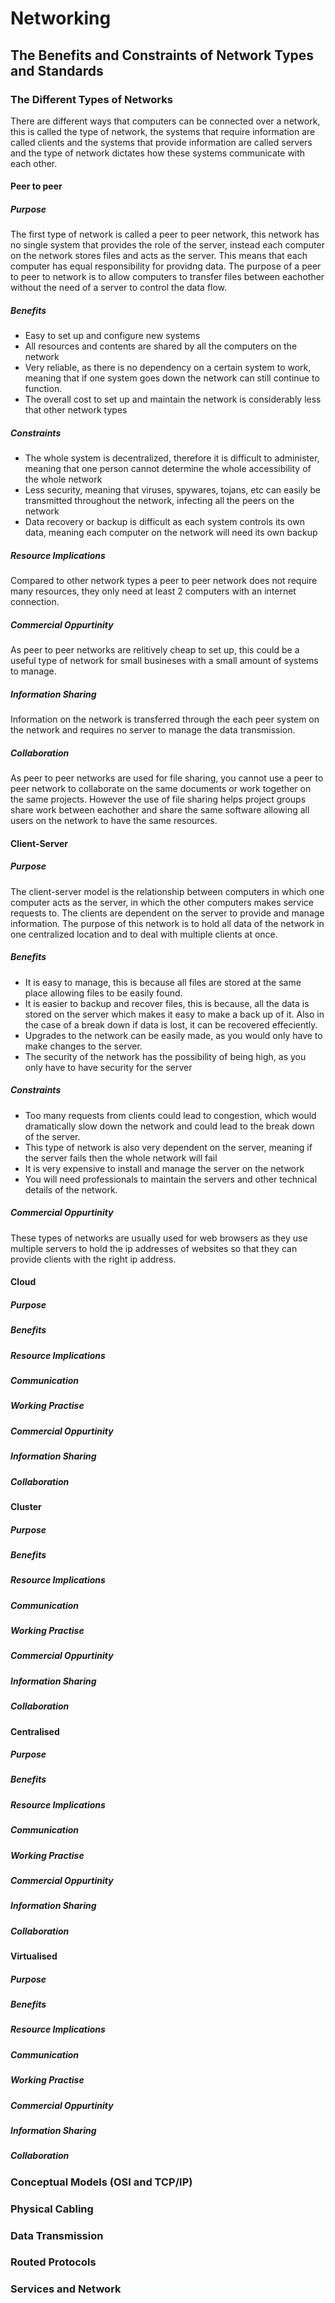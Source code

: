 # Networking
## The Benefits and Constraints of Network Types and Standards
### The Different Types of Networks
There are different ways that computers can be connected over a network, this is called the type of network, the systems that require information are called clients and the systems that provide information are called servers and the type of network dictates how these systems communicate with each other.
#### Peer to peer
##### Purpose
The first type of network is called a peer to peer network, this network has no single system that provides the role of the server, instead each computer on the network stores files and acts as the server. This means that each computer has equal responsibility for providng data. The purpose of a peer to peer to network is to allow computers to transfer files between eachother without the need of a server to control the data flow.
##### Benefits
* Easy to set up and configure new systems
* All resources and contents are shared by all the computers on the network
* Very reliable, as there is no dependency on a certain system to work, meaning that if one system goes down the network can still continue to function.
* The overall cost to set up and maintain the network is considerably less that other network types
##### Constraints
* The whole system is decentralized, therefore it is difficult to administer, meaning that one person cannot determine the whole accessibility of the whole network
* Less security, meaning that viruses, spywares, tojans, etc can easily be transmitted throughout the network, infecting all the peers on the network
* Data recovery or backup is difficult as each system controls its own data, meaning each computer on the network will need its own backup
##### Resource Implications
Compared to other network types a peer to peer network does not require many resources, they only need at least 2 computers with an internet connection.
##### Commercial Oppurtinity
As peer to peer networks are relitively cheap to set up, this could be a useful type of network for small busineses with a small amount of systems to manage. 
##### Information Sharing
Information on the network is transferred through the each peer system on the network and requires no server to manage the data transmission.
##### Collaboration
As peer to peer networks are used for file sharing, you cannot use a peer to peer network to collaborate on the same documents or work together on the same projects. However the use of file sharing helps project groups share work between eachother and share the same software allowing all users on the network to have the same resources.
#### Client-Server
##### Purpose
The client-server model is the relationship between computers in which one computer acts as the server, in which the other computers makes service requests to. The clients are dependent on the server to provide and manage information. The purpose of this network is to hold all data of the network in one centralized location and to deal with multiple clients at once.
##### Benefits
* It is easy to manage, this is because all files are stored at the same place allowing files to be easily found.
* It is easier to backup and recover files, this is because, all the data is stored on the server which makes it easy to make a back up of it. Also in the case of a break down if data is lost, it can be recovered effeciently.
* Upgrades to the network can be easily made, as you would only have to make changes to the server.
* The security of the network has the possibility of being high, as you only have to have security for the server
##### Constraints
* Too many requests from clients could lead to congestion, which would dramatically slow down the network and could lead to the break down of the server.
* This type of network is also very dependent on the server, meaning if the server fails then the whole network will fail
* It is very expensive to install and manage the server on the network
* You will need professionals to maintain the servers and other technical details of the network.
##### Commercial Oppurtinity
These types of networks are usually used for web browsers as they use multiple servers to hold the ip addresses of websites so that they can provide clients with the right ip address.
#### Cloud
##### Purpose

##### Benefits
##### Resource Implications
##### Communication
##### Working Practise
##### Commercial Oppurtinity
##### Information Sharing
##### Collaboration
#### Cluster
##### Purpose
##### Benefits
##### Resource Implications
##### Communication
##### Working Practise
##### Commercial Oppurtinity
##### Information Sharing
##### Collaboration
#### Centralised
##### Purpose
##### Benefits
##### Resource Implications
##### Communication
##### Working Practise
##### Commercial Oppurtinity
##### Information Sharing
##### Collaboration
#### Virtualised
##### Purpose
##### Benefits
##### Resource Implications
##### Communication
##### Working Practise
##### Commercial Oppurtinity
##### Information Sharing
##### Collaboration
### Conceptual Models (OSI and TCP/IP)
### Physical Cabling
### Data Transmission
### Routed Protocols
### Services and Network
